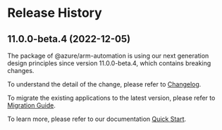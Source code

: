 # Release History
    
## 11.0.0-beta.4 (2022-12-05)

The package of @azure/arm-automation is using our next generation design principles since version 11.0.0-beta.4, which contains breaking changes.

To understand the detail of the change, please refer to [Changelog](https://aka.ms/js-track2-changelog).

To migrate the existing applications to the latest version, please refer to [Migration Guide](https://aka.ms/js-track2-migration-guide).

To learn more, please refer to our documentation [Quick Start](https://aka.ms/js-track2-quickstart).
